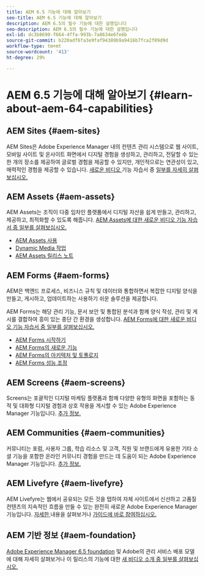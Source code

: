 ```yaml
---
title: AEM 6.5 기능에 대해 알아보기
seo-title: AEM 6.5 기능에 대해 알아보기
description: AEM 6.5의 필수 기능에 대한 설명입니다
seo-description: AEM 6.5의 필수 기능에 대한 설명입니다
exl-id: dc3b8690-f664-4ffa-993b-7a8634e6fe6b
source-git-commit: b220adf6fa3e9faf94389b9a9416b7fca2f89d9d
workflow-type: tm+mt
source-wordcount: '413'
ht-degree: 29%

---
```


# AEM 6.5 기능에 대해 알아보기 {#learn-about-aem-64-capabilities}

## AEM Sites {#aem-sites}

AEM Sites은 Adobe Experience Manager 내의 컨텐츠 관리 시스템으로 웹 사이트, 모바일 사이트 및 온사이트 화면에서 디지털 경험을 생성하고, 관리하고, 전달할 수 있는 한 개의 장소를 제공하여 글로벌 경험을 제공할 수 있지만, 개인적으로는 연관성이 있고, 매력적인 경험을 제공할 수 있습니다. [새로운 비디오 ](http://www.adobe.com/marketing-cloud/enterprise-content-management/web-cms.html) 기능 자습서 중  [일부를 자세히 살펴보십시오.](https://helpx.adobe.com/experience-manager/kt/sites/index/aem-6-5-sites.html)

## AEM Assets {#aem-assets}

AEM Assets는 조직이 다중 임차인 플랫폼에서 디지털 자산을 쉽게 만들고, 관리하고, 제공하고, 최적화할 수 있도록 해줍니다. [AEM Assets에 대한 새로운 비디오 기능 자습서 중 일부를 살펴보십시오.](https://helpx.adobe.com/experience-manager/kt/assets/index/aem-6-4-assets.html)

* [AEM Assets 사용](/help/assets/manage-assets.md)
* [Dynamic Media 작업](/help/assets/dynamic-media.md)
* [AEM Assets 릴리스 노트](/help/release-notes/assets.md)

## AEM Forms {#aem-forms}

AEM은 백엔드 프로세스, 비즈니스 규칙 및 데이터와 통합하면서 복잡한 디지털 양식을 만들고, 게시하고, 업데이트하는 사용하기 쉬운 솔루션을 제공합니다.

AEM Forms는 해당 관리 기능, 문서 보안 및 통합된 분석과 함께 양식 작성, 관리 및 게시를 결합하여 흥미 있는 종단 간 환경을 생성합니다. [AEM Forms에 대한 새로운 비디오 기능 자습서 중 일부를 살펴보십시오.](https://helpx.adobe.com/experience-manager/kt/forms/index/aem-6-5-forms.html)

* [AEM Forms 시작하기](/help/forms/using/introduction-aem-forms.md)
* [AEM Forms의 새로운 기능](/help/forms/using/whats-new.md)
* [AEM Forms의 아키텍처 및 토폴로지](/help/forms/using/aem-forms-architecture-deployment.md)
* [AEM Forms 성능 조정](/help/forms/using/performance-tuning-aem-forms.md)

## AEM Screens {#aem-screens}

Screens는 포괄적인 디지털 마케팅 플랫폼과 함께 다양한 유형의 화면을 포함하는 동적 및 대화형 디지털 경험과 상호 작용을 게시할 수 있는 Adobe Experience Manager 기능입니다.  [추가 정보.](https://docs.adobe.com/content/help/ko-KR/experience-manager-screens/user-guide/aem-screens-introduction.html)

## AEM Communities {#aem-communities}

커뮤니티는 포럼, 사용자 그룹, 학습 리소스 및 고객, 직원 및 브랜드에게 유용한 기타 소셜 기능을 포함한 온라인 커뮤니티 경험을 만드는 데 도움이 되는 Adobe Experience Manager 기능입니다. [추가 정보.](http://www.adobe.com/marketing-cloud/enterprise-content-management/social-community-cms.html)

## AEM Livefyre {#aem-livefyre}

AEM Livefyre는 웹에서 공유되는 모든 것을 탭하여 자체 사이트에서 신선하고 고품질 컨텐츠의 지속적인 흐름을 만들 수 있는 완전히 새로운 Adobe Experience Manager 기능입니다. [자세한 ](http://www.adobe.com/marketing-cloud/enterprise-content-management/ugc-content-platform.html) 내용을 살펴보거나  [가이드에 바로 참여하십시오.](https://answers.livefyre.com/product/livefyre-for-adobe-experience-manager-aem/)

## AEM 기반 정보 {#aem-foundation}

[Adobe Experience Manager 6.5 foundation](/help/sites-deploying/home.md) 및 Adobe의 관리 서비스 배포 모델에 대해 자세히 살펴보거나 이 릴리스의 기능에 대한 [새 비디오 소개 중 일부를 살펴보십시오.](https://helpx.adobe.com/experience-manager/kt/sites/index/aem-6-5-sites.html)

